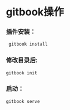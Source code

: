 # gitbook操作

### 插件安装：

```bash
 gitbook install
```

### 修改目录后:

```bash
gitbook init
```

### 启动：

```bash
gitbook serve
```

